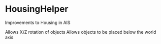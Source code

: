 # HousingHelper
Improvements to Housing in AIS

Allows X/Z rotation of objects
Allows objects to be placed below the world axis

